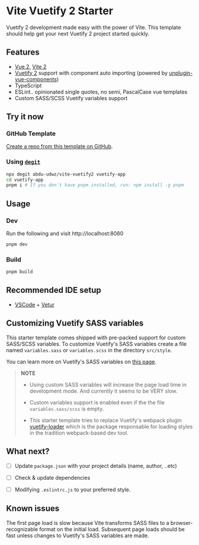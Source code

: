 # Vite Vuetify 2 Starter

Vuetify 2 development made easy with the power of Vite. This template should help get your next  Vuetify 2 project started quickly.

## Features

* [Vue 2](https://github.com/vuejs/vue), [Vite 2](https://github.com/vitejs/vite)
* [Vuetify 2](https://github.com/vuetifyjs/vuetify) support with component auto importing (powered by [unplugin-vue-components](https://github.com/antfu/unplugin-vue-components))
* TypeScript
* ESLint.. opinionated single quotes, no semi, PascalCase vue templates
* Custom SASS/SCSS Vuetify variables support

## Try it now

### GitHub Template
[Create a repo from this template on GitHub](https://github.com/abdu-udwz/vite-vuetify2-starter/generate).

### Using [`degit`](https://github.com/Rich-Harris/degit)

```bash
npx degit abdu-udwz/vite-vuetify2 vuetify-app
cd vuetify-app
pnpm i # If you don't have pnpm installed, run: npm install -g pnpm
```

## Usage

### Dev

Run the following and visit http://localhost:8080
```bash
pnpm dev
```

### Build

```bash
pnpm build
```

## Recommended IDE setup

- [VSCode](https://code.visualstudio.com/) + [Vetur](https://marketplace.visualstudio.com/items?itemName=octref.vetur)

## Customizing Vuetify SASS variables

This starter template comes shipped with pre-packed support for custom SASS/SCSS variables. To customize Vuetify's SASS variables create a file named `variables.sass` or `variables.scss` in the directory `src/style`.

You can learn more on Vuetify's SASS variables on [this page](https://vuetifyjs.com/en/features/sass-variables/).

> **NOTE**
> * Using custom SASS variables will increase the page load time in development mode. And currently it seems to be VERY slow.
>
> * Custom variables support is enabled even if the the file `variables.sass/scss` is empty.
> * This starter template tries to replace Vuetify's webpack plugin [vuetify-loader](https://github.com/vuetifyjs/vuetify-loader) which is the package responsable for loading styles in the tradition webpack-based dev tool. 

## What next?

- [ ] Update `package.json` with your project details (name, author, ..etc)
- [ ] Check & update dependencies
- [ ] Modifying `.eslintrc.js` to your preferred style.


## Known issues

The first page load is slow because Vite transforms SASS files to a browser-recognizable format on the initial load. Subsequent page loads should be fast unless changes to Vuetify's SASS variables are made.
